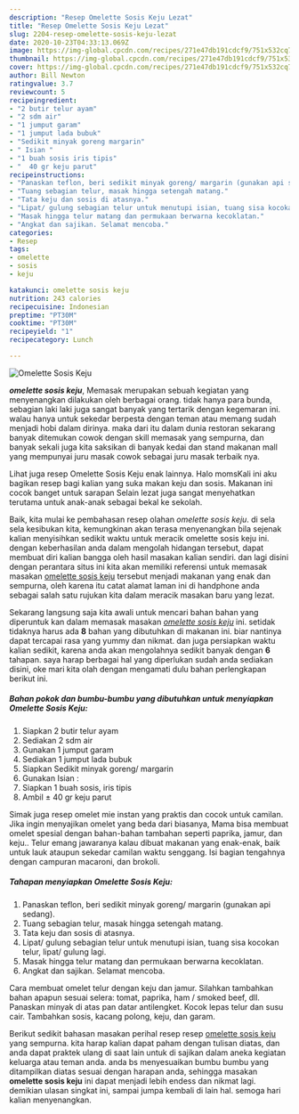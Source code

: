 ```yaml
---
description: "Resep Omelette Sosis Keju Lezat"
title: "Resep Omelette Sosis Keju Lezat"
slug: 2204-resep-omelette-sosis-keju-lezat
date: 2020-10-23T04:33:13.069Z
image: https://img-global.cpcdn.com/recipes/271e47db191cdcf9/751x532cq70/omelette-sosis-keju-foto-resep-utama.jpg
thumbnail: https://img-global.cpcdn.com/recipes/271e47db191cdcf9/751x532cq70/omelette-sosis-keju-foto-resep-utama.jpg
cover: https://img-global.cpcdn.com/recipes/271e47db191cdcf9/751x532cq70/omelette-sosis-keju-foto-resep-utama.jpg
author: Bill Newton
ratingvalue: 3.7
reviewcount: 5
recipeingredient:
- "2 butir telur ayam"
- "2 sdm air"
- "1 jumput garam"
- "1 jumput lada bubuk"
- "Sedikit minyak goreng margarin"
- " Isian "
- "1 buah sosis iris tipis"
- "  40 gr keju parut"
recipeinstructions:
- "Panaskan teflon, beri sedikit minyak goreng/ margarin (gunakan api sedang)."
- "Tuang sebagian telur, masak hingga setengah matang."
- "Tata keju dan sosis di atasnya."
- "Lipat/ gulung sebagian telur untuk menutupi isian, tuang sisa kocokan telur, lipat/ gulung lagi."
- "Masak hingga telur matang dan permukaan berwarna kecoklatan."
- "Angkat dan sajikan. Selamat mencoba."
categories:
- Resep
tags:
- omelette
- sosis
- keju

katakunci: omelette sosis keju 
nutrition: 243 calories
recipecuisine: Indonesian
preptime: "PT30M"
cooktime: "PT30M"
recipeyield: "1"
recipecategory: Lunch

---
```



![Omelette Sosis Keju](https://img-global.cpcdn.com/recipes/271e47db191cdcf9/751x532cq70/omelette-sosis-keju-foto-resep-utama.jpg)

<b><i>omelette sosis keju</i></b>, Memasak merupakan sebuah kegiatan yang menyenangkan dilakukan oleh berbagai orang. tidak hanya para bunda, sebagian laki laki juga sangat banyak yang tertarik dengan kegemaran ini. walau hanya untuk sekedar berpesta dengan teman atau memang sudah menjadi hobi dalam dirinya. maka dari itu dalam dunia restoran sekarang banyak ditemukan cowok dengan skill memasak yang sempurna, dan banyak sekali juga kita saksikan di banyak kedai dan stand makanan mall yang mempunyai juru masak cowok sebagai juru masak terbaik nya.

Lihat juga resep Omelette Sosis Keju enak lainnya. Halo momsKali ini aku bagikan resep bagi kalian yang suka makan keju dan sosis. Makanan ini cocok banget untuk sarapan Selain lezat juga sangat menyehatkan terutama untuk anak-anak sebagai bekal ke sekolah.

Baik, kita mulai ke pembahasan resep olahan <i>omelette sosis keju</i>. di sela sela kesibukan kita, kemungkinan akan terasa menyenangkan bila sejenak kalian menyisihkan sedikit waktu untuk meracik omelette sosis keju ini. dengan keberhasilan anda dalam mengolah hidangan tersebut, dapat membuat diri kalian bangga oleh hasil masakan kalian sendiri. dan lagi disini dengan perantara situs ini kita akan memiliki referensi untuk memasak masakan <u>omelette sosis keju</u> tersebut menjadi makanan yang enak dan sempurna, oleh karena itu catat alamat laman ini di handphone anda sebagai salah satu rujukan kita dalam meracik masakan baru yang lezat.


Sekarang langsung saja kita awali untuk mencari bahan bahan yang diperuntuk kan dalam memasak masakan <u><i>omelette sosis keju</i></u> ini. setidak tidaknya harus ada <b>8</b> bahan yang dibutuhkan di makanan ini. biar nantinya dapat tercapai rasa yang yummy dan nikmat. dan juga persiapkan waktu kalian sedikit, karena anda akan mengolahnya sedikit banyak dengan <b>6</b> tahapan. saya harap berbagai hal yang diperlukan sudah anda sediakan disini, oke mari kita olah dengan mengamati dulu bahan perlengkapan berikut ini.

<!--inarticleads1-->

##### Bahan pokok dan bumbu-bumbu yang dibutuhkan untuk menyiapkan Omelette Sosis Keju:

1. Siapkan 2 butir telur ayam
1. Sediakan 2 sdm air
1. Gunakan 1 jumput garam
1. Sediakan 1 jumput lada bubuk
1. Siapkan Sedikit minyak goreng/ margarin
1. Gunakan  Isian :
1. Siapkan 1 buah sosis, iris tipis
1. Ambil  ± 40 gr keju parut


Simak juga resep omelet mie instan yang praktis dan cocok untuk camilan. Jika ingin menyajikan omelet yang beda dari biasanya, Mama bisa membuat omelet spesial dengan bahan-bahan tambahan seperti paprika, jamur, dan keju.. Telur emang jawaranya kalau dibuat makanan yang enak-enak, baik untuk lauk ataupun sekedar camilan waktu senggang. Isi bagian tengahnya dengan campuran macaroni, dan brokoli. 

<!--inarticleads2-->

##### Tahapan menyiapkan Omelette Sosis Keju:

1. Panaskan teflon, beri sedikit minyak goreng/ margarin (gunakan api sedang).
1. Tuang sebagian telur, masak hingga setengah matang.
1. Tata keju dan sosis di atasnya.
1. Lipat/ gulung sebagian telur untuk menutupi isian, tuang sisa kocokan telur, lipat/ gulung lagi.
1. Masak hingga telur matang dan permukaan berwarna kecoklatan.
1. Angkat dan sajikan. Selamat mencoba.


Cara membuat omelet telur dengan keju dan jamur. Silahkan tambahkan bahan apapun sesuai selera: tomat, paprika, ham / smoked beef, dll. Panaskan minyak di atas pan datar antilengket. Kocok lepas telur dan susu cair. Tambahkan sosis, kacang polong, keju, dan garam. 

Berikut sedikit bahasan masakan perihal resep resep <u>omelette sosis keju</u> yang sempurna. kita harap kalian dapat paham dengan tulisan diatas, dan anda dapat praktek ulang di saat lain untuk di sajikan dalam aneka kegiatan keluarga atau teman anda. anda bs menyesuaikan bumbu bumbu yang ditampilkan diatas sesuai dengan harapan anda, sehingga masakan <b>omelette sosis keju</b> ini dapat menjadi lebih endess dan nikmat lagi. demikian ulasan singkat ini, sampai jumpa kembali di lain hal. semoga hari kalian menyenangkan.
